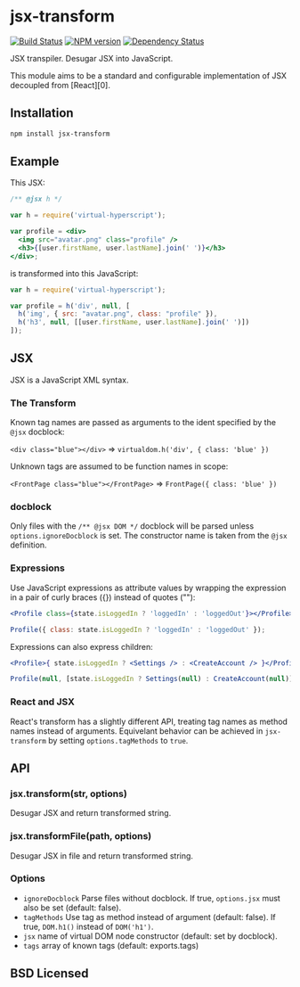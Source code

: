 # jsx-transform

[![Build Status](https://secure.travis-ci.org/alexmingoia/jsx-transform.png)](http://travis-ci.org/alexmingoia/jsx-transform) 
[![NPM version](https://badge.fury.io/js/jsx-transform.png)](http://badge.fury.io/js/jsx-transform)
[![Dependency Status](https://david-dm.org/alexmingoia/jsx-transform.png)](http://david-dm.org/alexmingoia/jsx-transform)

JSX transpiler. Desugar JSX into JavaScript.

This module aims to be a standard and configurable implementation of JSX
decoupled from [React][0].

## Installation

```sh
npm install jsx-transform
```

## Example

This JSX:

```jsx
/** @jsx h */

var h = require('virtual-hyperscript');

var profile = <div>
  <img src="avatar.png" class="profile" />
  <h3>{[user.firstName, user.lastName].join(' ')}</h3>
</div>;
```

is transformed into this JavaScript:

```javascript
var h = require('virtual-hyperscript');

var profile = h('div', null, [
  h('img', { src: "avatar.png", class: "profile" }),
  h('h3', null, [[user.firstName, user.lastName].join(' ')])
]);
```

## JSX

JSX is a JavaScript XML syntax.

### The Transform

Known tag names are passed as arguments to the ident specified by the `@jsx`
docblock:

`<div class="blue"></div>` => `virtualdom.h('div', { class: 'blue' })`

Unknown tags are assumed to be function names in scope:

`<FrontPage class="blue"></FrontPage>` => `FrontPage({ class: 'blue' })`

### docblock

Only files with the `/** @jsx DOM */` docblock will be parsed unless
`options.ignoreDocblock` is set. The constructor name is taken from the `@jsx`
definition.

### Expressions

Use JavaScript expressions as attribute values by wrapping the expression in a
pair of curly braces ({}) instead of quotes (""):

```jsx
<Profile class={state.isLoggedIn ? 'loggedIn' : 'loggedOut'}></Profile>
```

```javascript
Profile({ class: state.isLoggedIn ? 'loggedIn' : 'loggedOut' });
```

Expressions can also express children:

```jsx
<Profile>{ state.isLoggedIn ? <Settings /> : <CreateAccount /> }</Profile>
```

```javascript
Profile(null, [state.isLoggedIn ? Settings(null) : CreateAccount(null)]);
```

### React and JSX

React's transform has a slightly different API, treating tag names as method
names instead of arguments. Equivelant behavior can be achieved in
`jsx-transform` by setting `options.tagMethods` to `true`.

## API

### jsx.transform(str, options)

Desugar JSX and return transformed string.

### jsx.transformFile(path, options)

Desugar JSX in file and return transformed string.

### Options

* `ignoreDocblock` Parse files without docblock. If true, `options.jsx` must
   also be set (default: false).
* `tagMethods` Use tag as method instead of argument (default: false).
   If true, `DOM.h1()` instead of `DOM('h1')`.
* `jsx` name of virtual DOM node constructor (default: set by docblock).
* `tags` array of known tags (default: exports.tags)

## BSD Licensed
